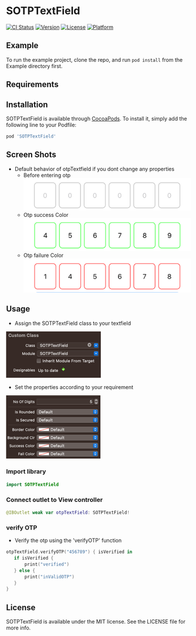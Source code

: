 # SOTPTextField

[![CI Status](https://img.shields.io/travis/sahilshaligram/SOTPTextField.svg?style=flat)](https://travis-ci.org/sahilshaligram/SOTPTextField)
[![Version](https://img.shields.io/cocoapods/v/SOTPTextField.svg?style=flat)](https://cocoapods.org/pods/SOTPTextField)
[![License](https://img.shields.io/cocoapods/l/SOTPTextField.svg?style=flat)](https://cocoapods.org/pods/SOTPTextField)
[![Platform](https://img.shields.io/cocoapods/p/SOTPTextField.svg?style=flat)](https://cocoapods.org/pods/SOTPTextField)

## Example

To run the example project, clone the repo, and run `pod install` from the Example directory first.

## Requirements

## Installation

SOTPTextField is available through [CocoaPods](https://cocoapods.org). To install
it, simply add the following line to your Podfile:

```ruby
pod 'SOTPTextField'
```

## Screen Shots
* Default behavior of otpTextfield if you dont change any properties
    - Before entering otp
![alt text](https://github.com/sahilshaligram/SOTPTextField/blob/main/Example/ScreenShots/initial%20view.png?raw=true)
    - Otp success Color
![alt text](https://github.com/sahilshaligram/SOTPTextField/blob/main/Example/ScreenShots/verified%20View.png?raw=true)
    - Otp failure Color
![alt text](https://github.com/sahilshaligram/SOTPTextField/blob/main/Example/ScreenShots/inValid%20OTP%20View.png?raw=true)

## Usage

- Assign the SOTPTextField class to your textfield
 
![alt text](https://github.com/sahilshaligram/SOTPTextField/blob/main/Example/ScreenShots/ClassSS.png?raw=true)
 
- Set the properties according to your requirement
 
![alt text](https://github.com/sahilshaligram/SOTPTextField/blob/main/Example/ScreenShots/PropertiesSS.png?raw=true)
 
 ### Import library
 ```swift
import SOTPTextField
```
 
### Connect outlet to View controller
 ```swift
@IBOutlet weak var otpTextField: SOTPTextField!
```

### verify OTP
 - Verify the otp using the 'verifyOTP' function
  
 ```swift
otpTextField.verifyOTP("456789") { isVerified in
    if isVerified {
        print("verified")
    } else {
        print("inValidOTP")
    }
}
```

## License

SOTPTextField is available under the MIT license. See the LICENSE file for more info.
